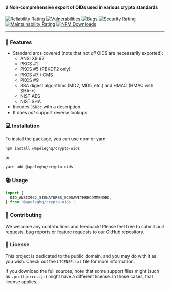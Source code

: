 🔒 **Non-comprehensive export of OIDs used in various crypto standards**

 [![Reliability Rating](https://sonarcloud.io/api/project_badges/measure?project=Exact-Realty_ts-crypto-oids&metric=reliability_rating)](https://sonarcloud.io/summary/new_code?id=Exact-Realty_ts-crypto-oids)
 [![Vulnerabilities](https://sonarcloud.io/api/project_badges/measure?project=Exact-Realty_ts-crypto-oids&metric=vulnerabilities)](https://sonarcloud.io/summary/new_code?id=Exact-Realty_ts-crypto-oids)
 [![Bugs](https://sonarcloud.io/api/project_badges/measure?project=Exact-Realty_ts-crypto-oids&metric=bugs)](https://sonarcloud.io/summary/new_code?id=Exact-Realty_ts-crypto-oids)
 [![Security Rating](https://sonarcloud.io/api/project_badges/measure?project=Exact-Realty_ts-crypto-oids&metric=security_rating)](https://sonarcloud.io/summary/new_code?id=Exact-Realty_ts-crypto-oids)
 [![Maintainability Rating](https://sonarcloud.io/api/project_badges/measure?project=Exact-Realty_ts-crypto-oids&metric=sqale_rating)](https://sonarcloud.io/summary/new_code?id=Exact-Realty_ts-crypto-oids)
 [![NPM Downloads](https://img.shields.io/npm/dw/%40exact-realty/crypto-oids?style=flat-square)](https://www.npmjs.com/package/%40exact-realty/crypto-oids)

---
### 🚀 Features

- Standard arcs covered (note that not _all_ OIDS are necessarily exported):
  - ANSI X9.62
  - PKCS #1
  - PKCS #5 (PBKDF2 only)
  - PKCS #7 / CMS
  - PKCS #9
  - RSA digest algorithms (MD2, MD5, etc.) and HMAC (HMAC with SHA-*)
  - NIST AES
  - NIST SHA
- Incudes `JSDoc` with a description.
- It does _not_ support reverse lookups.

### 💻 Installation

To install the package, you can use npm or yarn:

```sh
npm install @apeleghq/crypto-oids
```

or

```sh
yarn add @apeleghq/crypto-oids
```

### 📚 Usage

```javascript
import {
  OID_ANSIX962_SIGNATURES_ECDSAWITHRECOMMENDED,
} from '@apeleghq/crypto-oids';

```

### 🤝 Contributing

We welcome any contributions and feedback! Please feel free to submit pull
requests, bug reports or feature requests to our GitHub repository.

### 📜 License

This project is dedicated to the public domain, and you may do with it as you
wish. Check out the `LICENSE.txt` file for more information.

If you download the full sources, note that some support files might (such as
`.prettierrc.cjs`) might have a different license. In those cases, that license
applies.
